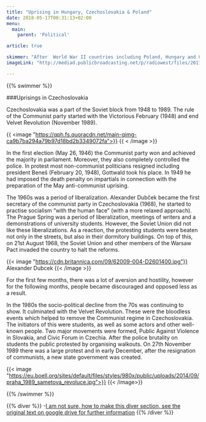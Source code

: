 ```yaml
---
title: "Uprising in Hungary, Czechoslovakia & Poland"
date: 2018-05-17T00:31:13+02:00
menu:
  main:
    parent: 'Political'

article: true

skimmer: "After  World War II countries including Poland, Hungary and Czechoslovakia were occupied by USSR, which was considered the “mother” of communism. This led to a lack of human rights and freedom for citizens. Those who refused to support the regime were often imprisoned or given sanctions. The era of communism ended after several uprisings and demonstrations throughout Eastern Europe in the late 1980’s."
imageLink: "http://mediad.publicbroadcasting.net/p/radiowest/files/201710/101217_chains.jpg"

---
```


{{% swimmer %}}

###Uprisings in Czechoslovakia

Czechoslovakia was a part of the Soviet block from 1948 to 1989. The rule of the Communist party started with the Victorious February (1948) and end Velvet Revolution (November 1989).

{{ <image "https://qph.fs.quoracdn.net/main-qimg-ca9b7ba294a79b97d18bd2b3349072fa">}}
{{ < /image >}}

In the first election (May 26, 1946) the Communist party won and achieved the majority in parliament. Moreover, they also completely controlled the police. In protest most non-communist politicians resigned including president Beneš (February 20, 1948), Gottwald took his place. In 1949 he had imposed the death penalty on impartials in connection with the preparation of the May anti-communist uprising.



The 1960s was a period of liberalization. Alexander Dubček became the first secretary of the communist party in Czechoslovakia (1968), he started to practise socialism “with the human face” (with a more relaxed approach). The Prague Spring was a period of liberalization, meetings of writers and a demonstrations of university students. However, the Soviet Union did not like these liberalizations. As a reaction,  the protesting students were beaten not only in the streets, but also in their dormitory buildings. On top of this, on 21st August 1968, the Soviet Union and other members of the Warsaw Pact invaded the country to halt the reforms.


{{< image "https://cdn.britannica.com/09/62009-004-D2601400.jpg"}}
Alexander Dubcek
{{< /image  >}}

For the first few months, there was a lot of aversion and hostility, however for the following months, people became discouraged and opposed less as a result.



In the 1980s the socio-political decline from the 70s was continuing to show. It culminated with the Velvet Revolution. These were the bloodless events which helped to remove the Communist regime in Czechoslovakia. The initiators of this were students, as well as some actors and other well-known people. Two major movements were formed, Public Against Violence in Slovakia,  and Civic Forum in Czechia. After the police brutality on students the public protested by organising walkouts. On 27th November 1989 there was a large protest and in early December, after the resignation of communists, a new state government was created.

{{< image "https://eu.boell.org/sites/default/files/styles/980x/public/uploads/2014/09/praha_1989_sametova_revoluce.jpg">}}
{{< /image>}}

{{% /swimmer %}}

{{% diver %}}
-[I am not sure, how to make this diver section, see the original text on google drive for further information](https://docs.google.com/document/d/1jrkPYmxgWGXH23f3sycaSaJZ_Jd4-zbRXaJtECxkHrE/edit#)
{{% /diver %}}
